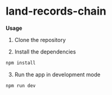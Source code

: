 # land-records-chain

**Usage**

1. Clone the repository

2. Install the dependencies

```bash
npm install

```

3. Run the app in development mode

```bash
npm run dev

```
